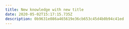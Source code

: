 ```yaml
---
title: New knowledge with new title
date: 2020-05-02T15:17:15.735Z
description: 0b9631e086a465619e36cb653c45d4b0b94c41ed
---
```

